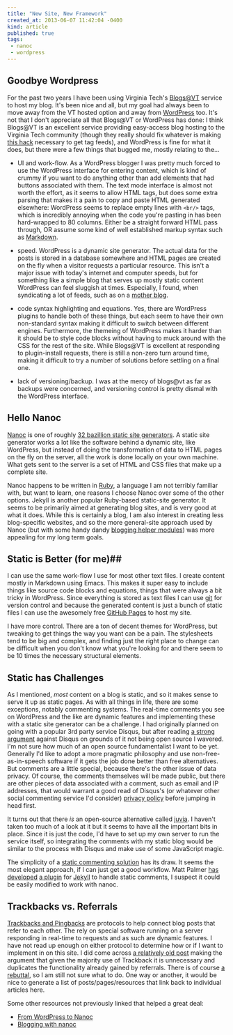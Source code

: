 ```yaml
---
title: "New Site, New Framework"
created_at: 2013-06-07 11:42:04 -0400
kind: article
published: true
tags:
 - nanoc
 - wordpress
---
```


## Goodbye Wordpress ##

For the past two years I have been using Virginia Tech's
[Blogs@VT](https://blogs.lt.vt.edu/) service to host my blog. It's
been nice and all, but my goal had always been to move away from the
VT hosted option and away from [WordPress](http://www.wordpress.org)
too. It's not that I don't appreciate all that Blogs@VT or WordPress
has done: I think Blogs@VT is an excellent service providing
easy-access blog hosting to the Virginia Tech community (though they
really should fix whatever is making
[this hack](https://blogs.lt.vt.edu/support/2012/11/27/faq-i-cant-access-or-feed-out-my-posts-by-category/)
necessary to get tag feeds), and WordPress is fine for what it does,
but there were a few things that bugged me, mostly relating to the...

<!-- more -->

- UI and work-flow. As a WordPress blogger I was pretty much forced to
  use the WordPress interface for entering content, which is kind of
  crummy if you want to do anything other than add elements that had
  buttons associated with them.  The text mode interface is almost not
  worth the effort, as it seems to allow HTML tags, but does some
  extra parsing that makes it a pain to copy and paste HTML generated
  elsewhere: WordPress seems to replace empty lines with `<br/>` tags,
  which is incredibly annoying when the code you're pasting in has
  been hard-wrapped to 80 columns. Either be a straight forward HTML
  pass through, OR assume some kind of well established markup syntax
  such as [Markdown](http://daringfireball.net/projects/markdown/).

- speed. WordPress is a dynamic site generator. The actual data for
  the posts is stored in a database somewhere and HTML pages are
  created on the fly when a visitor requests a particular
  resource. This isn't a major issue with today's internet and
  computer speeds, but for something like a simple blog that serves up
  mostly static content WordPress can feel sluggish at
  times. Especially, I found, when syndicating a lot of feeds, such as
  on a [mother blog](http://blogs.lt.vt.edu/ece2524s13).

- code syntax highlighting and equations. Yes, there are WordPress
  plugins to handle both of these things, but each seem to have their
  own non-standard syntax making it difficult to switch between
  different engines. Furthermore, the themeing of WordPress makes it
  harder than it should be to style code blocks without having to muck
  around with the CSS for the rest of the site. While Blogs@VT is
  excellent at responding to plugin-install requests, there is still a
  non-zero turn around time, making it difficult to try a number of
  solutions before settling on a final one.

- lack of versioning/backup. I was at the mercy of blogs@vt as far as
  backups were concerned, and versioning control is pretty dismal with
  the WordPress interface.


## Hello Nanoc ##

[Nanoc](http://nanoc.ws) is one of roughly
[32 bazillion static site generators](https://iwantmyname.com/blog/2011/02/list-static-website-generators.html). A
static site generator works a lot like the software behind a dynamic
site, like WordPress, but instead of doing the transformation of data
to HTML pages on the fly on the server, all the work is done locally
on your own machine. What gets sent to the server is a set of HTML and
CSS files that make up a complete site.

Nanoc happens to be written in [Ruby](http://www.ruby-lang.org/en/), a
language I am not terribly familiar with, but want to learn, one
reasons I choose Nanoc over some of the other options. Jekyll is
another popular Ruby-based static-site generator. It seems to be
primarily aimed at generating blog sites, and is very good at what it
does. While this is certainly a blog, I am also interest in creating
less blog-specific websites, and so the more general-site approach
used by Nanoc (but with some handy dandy
[blogging helper modules](http://nanoc.ws/docs/api/Nanoc/Helpers/Blogging.html))
was more appealing for my long term goals.

## Static is Better (for me)##

I can use the same work-flow I use for most other text files. I create
content mostly in Markdown using Emacs. This makes it super easy to
include things like source code blocks and equations, things that were
always a bit tricky in WordPress. Since everything is stored as text
files I can use [git](http://git-scm.com) for version control and because the generated
content is just a bunch of static files I can use the awesomely free
[GitHub Pages](http://pages.github.com/) to host my site.

I have more control. There are a ton of decent themes for WordPress,
but tweaking to get things the way you want can be a pain. The
stylesheets tend to be big and complex, and finding just the right
place to change can be difficult when you don't know what you're
looking for and there seem to be 10 times the necessary structural
elements.

## Static has Challenges ##

As I mentioned, *most* content on a blog is static, and so it makes
sense to serve it up as static pages. As with all things in life,
there are some exceptions, notably commenting systems. The real-time
comments you see on WordPress and the like are dynamic features and
implementing these with a static site generator can be a challenge. I
had originally planned on going with a popular 3rd party service
Disqus, but after reading
[a strong argument](http://www.jeremyscheff.com/2011/08/jekyll-and-other-static-site-generators-are-currently-harmful-to-the-free-open-source-software-movement/)
against Disqus on grounds of it not being open source I wavered. I'm
not sure how much of an open source fundamentalist I want to be
yet. Generally I'd like to adopt a more pragmatic philosophy and use
non-free-as-in-speech software if it gets the job done better than
free alternatives. But comments are a little special, because there's
the other issue of data privacy. Of course, the comments themselves
will be made public, but there are other pieces of data associated
with a comment, such as email and IP addresses, that would warrant a
good read of Disqus's (or whatever other social commenting service I'd
consider)
[privacy policy](http://help.disqus.com/customer/portal/articles/466259-privacy-policy)
before jumping in head first.

It turns out that there *is* an open-source alternative called
[juvia](https://github.com/phusion/juvia). I haven't taken too much of
a look at it but it seems to have all the important bits in
place. Since it is just the code, I'd have to set up my own server to
run the service itself, so integrating the comments with my static
blog would be similar to the process with Disqus and make use of some
JavaScript magic.

The simplicity of a
[static commenting solution](http://tlvince.com/static-commenting) has
its draw. It seems the most elegant approach, if I can just get a good
workflow. Matt Palmer
[has developed](http://hezmatt.org/~mpalmer/blog/2011/07/19/static-comments-in-jekyll.html)
[a plugin](http://theshed.hezmatt.org/jekyll-static-comments/) for
[Jekyll](https://github.com/mojombo/jekyll) to handle static comments,
I suspect it could be easily modified to work with nanoc.

## Trackbacks vs. Referrals

[Trackbacks and Pingbacks](http://webtrainingwheels.com/what-are-pingbacks-and-trackbacks-and-how-do-i-use-them/)
are protocols to help connect blog posts that refer to each other. The
rely on special software running on a server responding in real-time
to requests and as such are dynamic features. I have not read up
enough on either protocol to determine how or if I want to implement in
on this site. I did come across [a relatively old post](http://daringfireball.net/2003/06/take_your_trackbacks_and_dangle.htmlq) making the
argument that given the majority use of Trackback it is unnecessary and
duplicates the functionality already gained by referrals. There is of
course [a rebuttal](http://www.onfocus.com/2003/06/32182), so I am still not sure what to do. One way or
another, it would be nice to generate a list of posts/pages/resources
that link back to individual articles here.

Some other resources not previously linked that helped a great deal:

- [From WordPress to Nanoc](http://el-tramo.be/blog/wordpress-to-nanoc/)
- [Blogging with nanoc](http://mhyee.com/blog/nanoc.html)

